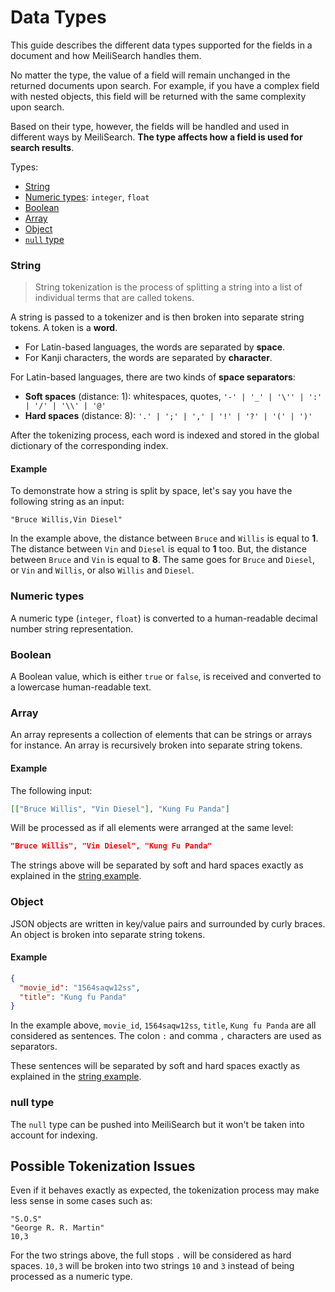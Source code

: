 # Data Types

This guide describes the different data types supported for the fields in a document and how MeiliSearch handles them.

No matter the type, the value of a field will remain unchanged in the returned documents upon search.
For example, if you have a complex field with nested objects, this field will be returned with the same complexity upon search.

Based on their type, however, the fields will be handled and used in different ways by MeiliSearch. **The type affects how a field is used for search results**.

Types:

- [String](/guides/advanced_guides/datatypes.md#string)
- [Numeric types](/guides/advanced_guides/datatypes.md#numeric-types): `integer`, `float`
- [Boolean](/guides/advanced_guides/datatypes.md#boolean)
- [Array](/guides/advanced_guides/datatypes.md#array)
- [Object](/guides/advanced_guides/datatypes.md#object)
- [`null` type](/guides/advanced_guides/datatypes.md#null-type)

### String

> String tokenization is the process of splitting a string into a list of individual terms that are called tokens.

A string is passed to a tokenizer and is then broken into separate string tokens. A token is a **word**.

- For Latin-based languages, the words are separated by **space**.
- For Kanji characters, the words are separated by **character**.

For Latin-based languages, there are two kinds of **space separators**:

- **Soft spaces** (distance: 1): whitespaces, quotes, `'-' | '_' | '\'' | ':' | '/' | '\\' | '@'`
- **Hard spaces** (distance: 8): `'.' | ';' | ',' | '!' | '?' | '(' | ')'`

After the tokenizing process, each word is indexed and stored in the global dictionary of the corresponding index.

#### Example

To demonstrate how a string is split by space, let's say you have the following string as an input:

```
"Bruce Willis,Vin Diesel"
```

In the example above, the distance between `Bruce` and `Willis` is equal to **1**. The distance between `Vin` and `Diesel` is equal to **1** too.
But, the distance between `Bruce` and `Vin` is equal to **8**. The same goes for `Bruce` and `Diesel`, or `Vin` and `Willis`, or also `Willis` and `Diesel`.

### Numeric types

A numeric type (`integer`, `float`) is converted to a human-readable decimal number string representation.

### Boolean

A Boolean value, which is either `true` or `false`, is received and converted to a lowercase human-readable text.

### Array

An array represents a collection of elements that can be strings or arrays for instance. An array is recursively broken into separate string tokens.

#### Example

The following input:

```json
[["Bruce Willis", "Vin Diesel"], "Kung Fu Panda"]
```

Will be processed as if all elements were arranged at the same level:

```json
"Bruce Willis", "Vin Diesel", "Kung Fu Panda"
```

The strings above will be separated by soft and hard spaces exactly as explained in the [string example](/guides/advanced_guides/datatypes.md#example).

### Object

JSON objects are written in key/value pairs and surrounded by curly braces. An object is broken into separate string tokens.

#### Example

```json
{
  "movie_id": "1564saqw12ss",
  "title": "Kung fu Panda"
}
```

In the example above, `movie_id`, `1564saqw12ss`, `title`, `Kung fu Panda` are all considered as sentences. The colon `:` and comma `,` characters are used as separators.

These sentences will be separated by soft and hard spaces exactly as explained in the [string example](/guides/advanced_guides/datatypes.md#example).

### null type

The `null` type can be pushed into MeiliSearch but it won't be taken into account for indexing.

## Possible Tokenization Issues

Even if it behaves exactly as expected, the tokenization process may make less sense in some cases such as:

```
"S.O.S"
"George R. R. Martin"
10,3
```

For the two strings above, the full stops `.` will be considered as hard spaces.
`10,3` will be broken into two strings `10` and `3` instead of being processed as a numeric type.
